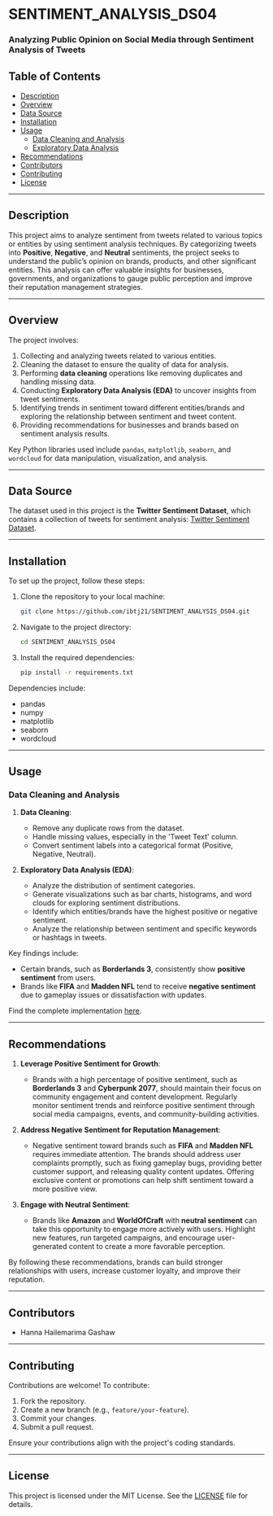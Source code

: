 # SENTIMENT_ANALYSIS_DS04  
### Analyzing Public Opinion on Social Media through Sentiment Analysis of Tweets  

## Table of Contents  
- [Description](#description)  
- [Overview](#overview)  
- [Data Source](#data-source)  
- [Installation](#installation)  
- [Usage](#usage)  
    - [Data Cleaning and Analysis](#data-cleaning-and-analysis)  
    - [Exploratory Data Analysis](#exploratory-data-analysis)  
- [Recommendations](#recommendations)  
- [Contributors](#contributors)  
- [Contributing](#contributing)  
- [License](#license)  

___  

## Description  
This project aims to analyze sentiment from tweets related to various topics or entities by using sentiment analysis techniques. By categorizing tweets into **Positive**, **Negative**, and **Neutral** sentiments, the project seeks to understand the public’s opinion on brands, products, and other significant entities. This analysis can offer valuable insights for businesses, governments, and organizations to gauge public perception and improve their reputation management strategies.  

___  

## Overview  
The project involves:  
1. Collecting and analyzing tweets related to various entities.  
2. Cleaning the dataset to ensure the quality of data for analysis.  
3. Performing **data cleaning** operations like removing duplicates and handling missing data.  
4. Conducting **Exploratory Data Analysis (EDA)** to uncover insights from tweet sentiments.  
5. Identifying trends in sentiment toward different entities/brands and exploring the relationship between sentiment and tweet content.  
6. Providing recommendations for businesses and brands based on sentiment analysis results.  

Key Python libraries used include `pandas`, `matplotlib`, `seaborn`, and `wordcloud` for data manipulation, visualization, and analysis.  

___  

## Data Source  
The dataset used in this project is the **Twitter Sentiment Dataset**, which contains a collection of tweets for sentiment analysis: [Twitter Sentiment Dataset](https://github.com/Ambition-08/PRODIGY_DS_04/blob/main/twitter_training.csv).  

___  

## Installation  

To set up the project, follow these steps:  

1. Clone the repository to your local machine:  
    ```bash  
    git clone https://github.com/ibtj21/SENTIMENT_ANALYSIS_DS04.git  
    ```  

2. Navigate to the project directory:  
    ```bash  
    cd SENTIMENT_ANALYSIS_DS04  
    ```  

3. Install the required dependencies:  
    ```bash  
    pip install -r requirements.txt  
    ```  

Dependencies include:  
- pandas  
- numpy  
- matplotlib  
- seaborn  
- wordcloud  

___  

## Usage  

### Data Cleaning and Analysis  
1. **Data Cleaning**:  
   - Remove any duplicate rows from the dataset.  
   - Handle missing values, especially in the 'Tweet Text' column.  
   - Convert sentiment labels into a categorical format (Positive, Negative, Neutral).  

2. **Exploratory Data Analysis (EDA)**:  
   - Analyze the distribution of sentiment categories.  
   - Generate visualizations such as bar charts, histograms, and word clouds for exploring sentiment distributions.  
   - Identify which entities/brands have the highest positive or negative sentiment.  
   - Analyze the relationship between sentiment and specific keywords or hashtags in tweets.  

Key findings include:  
- Certain brands, such as **Borderlands 3**, consistently show **positive sentiment** from users.  
- Brands like **FIFA** and **Madden NFL** tend to receive **negative sentiment** due to gameplay issues or dissatisfaction with updates.  

Find the complete implementation [here](https://github.com/ibtj21/PRODIGY_DS_04/blob/main/Sentiment_analysis.ipynb).  

___  

## Recommendations  

1. **Leverage Positive Sentiment for Growth**:  
   - Brands with a high percentage of positive sentiment, such as **Borderlands 3** and **Cyberpunk 2077**, should maintain their focus on community engagement and content development. Regularly monitor sentiment trends and reinforce positive sentiment through social media campaigns, events, and community-building activities.  

2. **Address Negative Sentiment for Reputation Management**:  
   - Negative sentiment toward brands such as **FIFA** and **Madden NFL** requires immediate attention. The brands should address user complaints promptly, such as fixing gameplay bugs, providing better customer support, and releasing quality content updates. Offering exclusive content or promotions can help shift sentiment toward a more positive view.  

3. **Engage with Neutral Sentiment**:  
   - Brands like **Amazon** and **WorldOfCraft** with **neutral sentiment** can take this opportunity to engage more actively with users. Highlight new features, run targeted campaigns, and encourage user-generated content to create a more favorable perception.  

By following these recommendations, brands can build stronger relationships with users, increase customer loyalty, and improve their reputation.  

___  

## Contributors  
- Hanna Hailemarima Gashaw  

___  

## Contributing  
Contributions are welcome! To contribute:  
1. Fork the repository.  
2. Create a new branch (e.g., `feature/your-feature`).  
3. Commit your changes.  
4. Submit a pull request.  

Ensure your contributions align with the project's coding standards.  

___  

## License  
This project is licensed under the MIT License. See the [LICENSE](https://github.com/ibtj21/PRODIGY_DS_04/blob/main/LICENSE) file for details.  
